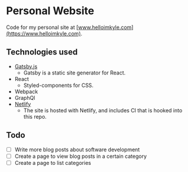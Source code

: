 # Personal Website
Code for my personal site at [www.helloimkyle.com](https://www.helloimkyle.com).

## Technologies used
* [Gatsby.js](https://www.gatsbyjs.org)
  * Gatsby is a static site generator for React.
* React
  * Styled-components for CSS.
* Webpack
* GraphQl
* [Netlify](https://www.netlify.com)
  * The site is hosted with Netlify, and includes CI that is hooked into this repo.

## Todo 
- [ ] Write more blog posts about software development
- [ ] Create a page to view blog posts in a certain category
- [ ] Create a page to list categories
